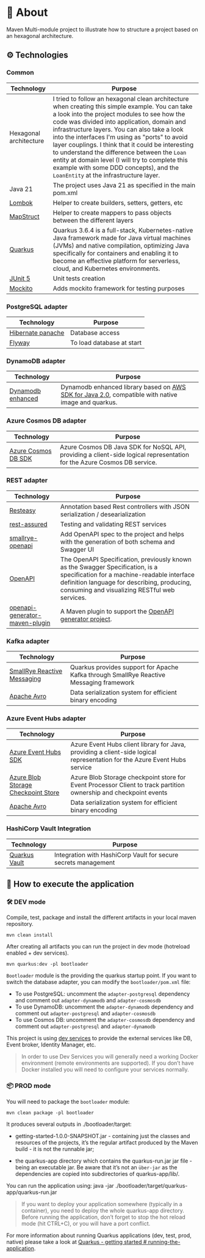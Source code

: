 # 👋 About

Maven Multi-module project to illustrate how to structure a project based on an hexagonal architecture.

## ⚙️ Technologies

### Common

| Technology | Purpose |
| ---------- |----------|
|Hexagonal architecture| I tried to follow an hexagonal clean architecture when creating this simple example. You can take a look into the project modules to see how the code was divided into application, domain and infrastructure layers. You can also take a look into the interfaces I'm using as "ports" to avoid layer couplings. I think that it could be interesting to understand the difference between the `Loan` entity at domain level (I will try to complete this example with some DDD concepts), and the `LoanEntity` at the infrastructure layer. |
| Java 21 | The project uses Java 21 as specified in the main pom.xml |
| [Lombok](https://projectlombok.org/) | Helper to create builders, setters, getters, etc|
| [MapStruct](https://mapstruct.org/) | Helper to create mappers to pass objects between the different layers |
| [Quarkus](https://quarkus.io/) | Quarkus 3.6.4 is a full-stack, Kubernetes-native Java framework made for Java virtual machines (JVMs) and native compilation, optimizing Java specifically for containers and enabling it to become an effective platform for serverless, cloud, and Kubernetes environments. |
| [JUnit 5](https://quarkus.io/guides/getting-started-testing) | Unit tests creation |
| [Mockito](https://quarkus.io/blog/mocking/) | Adds mockito framework for testing purposes |

### PostgreSQL adapter

| Technology | Purpose |
| ---------- |----------|
| [Hibernate panache](https://quarkus.io/guides/hibernate-orm-panache) | Database access |
| [Flyway](https://flywaydb.org/) | To load database at start |

### DynamoDB adapter

| Technology | Purpose |
| ---------- |----------|
| [Dynamodb enhanced](https://quarkiverse.github.io/quarkiverse-docs/quarkus-amazon-services/dev/amazon-dynamodb.html) | Dynamodb enhanced library based on [AWS SDK for Java 2.0](https://github.com/aws/aws-sdk-java-v2), compatible with native image and quarkus. |

### Azure Cosmos DB adapter

| Technology | Purpose |
| ---------- |----------|
| [Azure Cosmos DB SDK](https://learn.microsoft.com/en-us/azure/cosmos-db/nosql/sdk-java-v4) | Azure Cosmos DB Java SDK for NoSQL API, providing a client-side logical representation for the Azure Cosmos DB service. |

### REST adapter

| Technology | Purpose |
| ---------- |----------|
| [Resteasy](https://quarkus.io/guides/rest-json) | Annotation based Rest controllers with JSON serialization / desearialization |
| [rest-assured](https://rest-assured.io/) | Testing and validating REST services |
| [smallrye-openapi](https://github.com/smallrye/smallrye-open-api) | Add OpenAPI spec to the project and helps with the generation of both schema and Swagger UI |
| [OpenAPI](https://github.com/OAI/OpenAPI-Specification) | The OpenAPI Specification, previously known as the Swagger Specification, is a specification for a machine-readable interface definition language for describing, producing, consuming and visualizing RESTful web services. |
| [openapi-generator-maven-plugin](https://github.com/OpenAPITools/openapi-generator/tree/master/modules/openapi-generator-maven-plugin) | A Maven plugin to support the [OpenAPI generator project](https://github.com/OpenAPITools/openapi-generator). |

### Kafka adapter

| Technology | Purpose |
| ---------- |----------|
| [SmallRye Reactive Messaging](https://quarkus.io/guides/kafka) | Quarkus provides support for Apache Kafka through SmallRye Reactive Messaging framework |
| [Apache Avro](https://avro.apache.org/) | Data serialization system for efficient binary encoding |

### Azure Event Hubs adapter

| Technology | Purpose |
| ---------- |----------|
| [Azure Event Hubs SDK](https://learn.microsoft.com/en-us/azure/event-hubs/event-hubs-java-get-started-send) | Azure Event Hubs client library for Java, providing a client-side logical representation for the Azure Event Hubs service |
| [Azure Blob Storage Checkpoint Store](https://learn.microsoft.com/en-us/azure/event-hubs/event-processor-balance-partition-load) | Azure Blob Storage checkpoint store for Event Processor Client to track partition ownership and checkpoint events |
| [Apache Avro](https://avro.apache.org/) | Data serialization system for efficient binary encoding |

### HashiCorp Vault Integration

| Technology | Purpose |
| ---------- |----------|
| [Quarkus Vault](https://quarkiverse.github.io/quarkiverse-docs/quarkus-vault/dev/) | Integration with HashiCorp Vault for secure secrets management |

## 🚀 How to execute the application

### 🛠️ DEV mode

Compile, test, package and install the different artifacts in your local maven repository.

```shell
mvn clean install
```

After creating all artifacts you can run the project in dev mode (hotreload enabled + dev services).

```shell
mvn quarkus:dev -pl bootloader
```

`Bootloader` module is the providing the quarkus startup point. If you want to switch the database adapter, you can modify the `bootloader/pom.xml` file:

- To use PostgreSQL: uncomment the `adapter-postgresql` dependency and comment out `adapter-dynamodb` and `adapter-cosmosdb`
- To use DynamoDB: uncomment the `adapter-dynamodb` dependency and comment out `adapter-postgresql` and `adapter-cosmosdb`
- To use Cosmos DB: uncomment the `adapter-cosmosdb` dependency and comment out `adapter-postgresql` and `adapter-dynamodb`

This project is using [dev services](https://quarkus.io/guides/dev-services) to provide the external services like DB, Event broker, Identity Manager, etc.

> In order to use Dev Services you will generally need a working Docker environment (remote environments are supported). If you don’t have Docker installed you will need to configure your services normally.

### 📦 PROD mode

You will need to package the `bootloader` module:

```shell
mvn clean package -pl bootloader
```

It produces several outputs in ./bootloader/target:

* getting-started-1.0.0-SNAPSHOT.jar - containing just the classes and resources of the projects, it’s the regular artifact produced by the Maven build - it is not the runnable jar;

* the quarkus-app directory which contains the quarkus-run.jar jar file - being an executable jar. Be aware that it’s not an `über-jar` as the dependencies are copied into subdirectories of quarkus-app/lib/.

You can run the application using: java -jar ./bootloader/target/quarkus-app/quarkus-run.jar

> If you want to deploy your application somewhere (typically in a container), you need to deploy the whole quarkus-app directory.
Before running the application, don’t forget to stop the hot reload mode (hit CTRL+C), or you will have a port conflict.

For more information about running Quarkus applications (dev, test, prod, native) please take a look at [Quarkus - getting started # running-the-application](https://quarkus.io/guides/getting-started#running-the-application).
